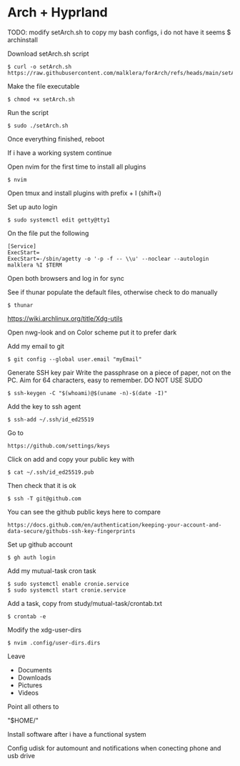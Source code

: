# Arch + Hyprland
TODO: modify setArch.sh to copy my bash configs, i do not have it seems
    $ archinstall


Download setArch.sh script

    $ curl -o setArch.sh https://raw.githubusercontent.com/malklera/forArch/refs/heads/main/setArch.sh


Make the file executable

    $ chmod +x setArch.sh

Run the script

    $ sudo ./setArch.sh


Once everything finished, reboot


If i have a working system continue


Open nvim for the first time to install all plugins

    $ nvim

Open tmux and install plugins with prefix + I (shift+i)

Set up auto login

    $ sudo systemctl edit getty@tty1

On the file put the following

    [Service]
    ExecStart=
    ExecStart=-/sbin/agetty -o '-p -f -- \\u' --noclear --autologin malklera %I $TERM


Open both browsers and log in for sync


See if thunar populate the default files, otherwise check to do manually

    $ thunar

https://wiki.archlinux.org/title/Xdg-utils


Open nwg-look and on Color scheme put it to prefer dark


Add my email to git

    $ git config --global user.email "myEmail"


Generate SSH key pair
Write the passphrase on a piece of paper, not on the PC. Aim for 64 characters,
easy to remember. DO NOT USE SUDO

    $ ssh-keygen -C "$(whoami)@$(uname -n)-$(date -I)"

Add the key to ssh agent

    $ ssh-add ~/.ssh/id_ed25519

Go to

    https://github.com/settings/keys

Click on add and copy your public key with

    $ cat ~/.ssh/id_ed25519.pub

Then check that it is ok

    $ ssh -T git@github.com

You can see the github public keys here to compare

    https://docs.github.com/en/authentication/keeping-your-account-and-data-secure/githubs-ssh-key-fingerprints


Set up github account

    $ gh auth login


Add my mutual-task cron task

    $ sudo systemctl enable cronie.service
    $ sudo systemctl start cronie.service

Add a task, copy from study/mutual-task/crontab.txt

    $ crontab -e


Modify the xdg-user-dirs

    $ nvim .config/user-dirs.dirs

Leave
- Documents
- Downloads
- Pictures
- Videos

Point all others to

"$HOME/"


Install software after i have a functional system


Config udisk for automount and notifications when conecting phone and usb drive
